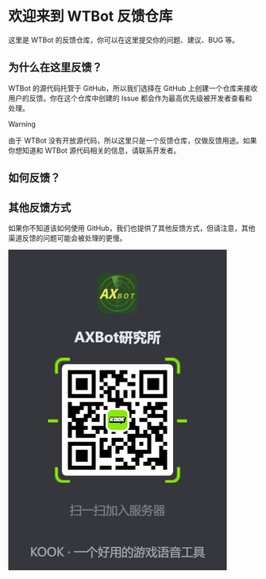 # 欢迎来到 WTBot 反馈仓库

这里是 WTBot 的反馈仓库，你可以在这里提交你的问题、建议、BUG 等。

## 为什么在这里反馈？

WTBot 的源代码托管于 GitHub，所以我们选择在 GitHub 上创建一个仓库来接收用户的反馈。你在这个仓库中创建的 Issue 都会作为最高优先级被开发者查看和处理。

> [!WARNING]
> 由于 WTBot 没有开放源代码，所以这里只是一个反馈仓库，仅做反馈用途。如果你想知道和 WTBot 源代码相关的信息，请联系开发者。

## 如何反馈？

## 其他反馈方式

如果你不知道该如何使用 GitHub，我们也提供了其他反馈方式，但请注意，其他渠道反馈的问题可能会被处理的更慢。

![加入AXBot研究所](image.png)
